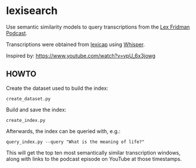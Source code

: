 # lexisearch

Use semantic similarity models to query transcriptions from the [Lex Fridman Podcast](https://lexfridman.com/podcast/).

Transcriptions were obtained from [lexicap](https://karpathy.ai/lexicap/) using [Whisper](https://github.com/openai/whisper).

Inspired by: https://www.youtube.com/watch?v=vpU_6x3jowg

## HOWTO

Create the dataset used to build the index:

`create_dataset.py`

Build and save the index:

`create_index.py`

Afterwards, the index can be queried with, e.g.:

`query_index.py --query "What is the meaning of life?"`

This will get the top ten most semantically similar transcription windows, along with links to the podcast episode on YouTube at those timestamps.
